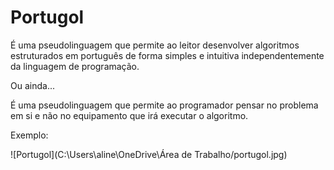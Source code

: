 # Portugol

É uma pseudolinguagem que permite ao leitor desenvolver algoritmos estruturados em português de forma simples e intuitiva independentemente da linguagem de programação.

Ou ainda...

É uma pseudolinguagem que permite ao programador pensar no problema em si e não no equipamento que irá executar o algoritmo.

Exemplo:

![Portugol](C:\Users\aline\OneDrive\Área de Trabalho/portugol.jpg)